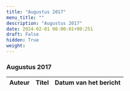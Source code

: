 ```yaml
---
title: "Augustus 2017"
menu_title: ""
description: "Augustus 2017"
date: 2024-02-01 06:00:01+00:251
draft: False
hidden: True
weight:
---
```

### Augustus 2017

**Auteur** | **Titel** | **Datum van het bericht**
---|---|---
